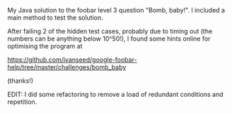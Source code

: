
My Java solution to the foobar level 3 question "Bomb, baby!".
I included a main method to test the solution.

After failing 2 of the hidden test cases, probably due to timing out 
(the numbers can be anything below 10^50!),
I found some hints online for optimising the program at

https://github.com/ivanseed/google-foobar-help/tree/master/challenges/bomb_baby  

(thanks!)

EDIT: I did some refactoring to remove a load of redundant conditions and repetition. 
